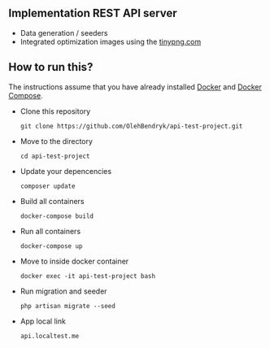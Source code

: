 ## Implementation REST API server
- Data generation / seeders
- Integrated optimization images using the [tinypng.com](https://tinypng.com/) 


## How to run this?

The instructions assume that you have already installed [Docker](https://docs.docker.com/installation/) and [Docker Compose](https://docs.docker.com/compose/install/). 

- Clone this repository
    
    ```git clone https://github.com/OlehBendryk/api-test-project.git```
    
- Move to the directory 

    ```cd api-test-project```
    
- Update your depencencies
    
    ```composer update```
    
- Build all containers 
    
    ```docker-compose build```

- Run all containers

    ```docker-compose up```

- Move to inside docker container
    
    ```docker exec -it api-test-project bash```

- Run migration and seeder

    ```php artisan migrate --seed```
    
    
- App local link
    
    ```api.localtest.me```

